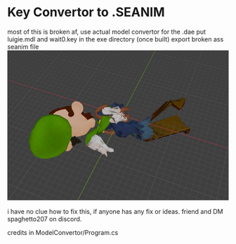 # Key Convertor to .SEANIM 

most of this is broken af,
use actual model convertor for the .dae
put luigie.mdl and wait0.key in the exe directory (once built)
export broken ass seanim file
![hes dead](https://github.com/SaltySpaghetto/KeyConv/blob/main/showcase_broken.png?raw=true)

i have no clue how to fix this, if anyone has any fix or ideas.
friend and DM spaghetto207 on discord.

credits in ModelConvertor/Program.cs
